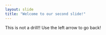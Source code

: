 ```yaml
---
layout: slide
title: "Welcome to our second slide!"
---
```

This is not a drill!!
Use the left arrow to go back!
